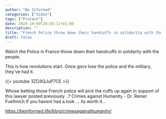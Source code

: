 ```yaml
---
author: "Be Informed"
categories: ["Video"]
tags: ["Protest"]
date: 2020-10-09T20:58:11+01:00
description: ""
title: "French Police throw down their handcuffs in solidarity with the people."
draft: false
---
```


Watch the Police in France throw down their handcuffs in solidarity with the people.

This is how revolutions start.
Once govs lose the police and the military, they've had it.

{{< youtube 3ZD4QJuP7CE >}}

Whose betting those French police will pick the cuffs up again in support of this lawyer posted previously ..?
Crimes against Humanity - Dr. Reiner Fuellmich
If you havent had a look ... its worth it...

https://beinformed.life/blog/crimesagainsthumanity/